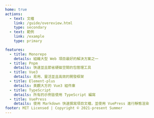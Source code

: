 ```yaml
---
home: true
actions:
  - text: 文檔
    link: /guide/overeview.html
    type: secondary
  - text: 範例
    link: /example
    type: primary

features:
  - title: Monorepo
    details: 組織大型 Web 項目最好的解決方案之一
  - title: Pnpm
    details: 快速並且節省硬碟空間的包管理工具
  - title: Vue3
    details: 易用、靈活並且高效的開發框架
  - title: Element-plus
    details: 美觀大方的 Vue3 組件庫
  - title: TypeScript
    details: 所有的示例皆使用 TypeScript 編寫
  - title: VuePress
    details: 使用 Markdown 快速撰寫項目文檔，並使用 VuePress 進行靜態渲染
footer: MIT Licensed | Copyright © 2021-present Summer
---
```

